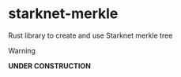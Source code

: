 # starknet-merkle
Rust library to create and use Starknet merkle tree

> [!WARNING] 
> **UNDER CONSTRUCTION**

